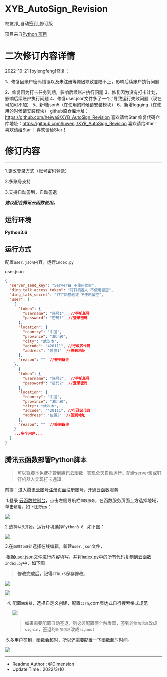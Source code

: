 # XYB_AutoSign_Revision

校友邦_自动签到_修订版

项目来自[Python 项目](https://github.com/CncCbz/xybSign/)


# 二次修订内容详情
2022-10-21 [bylengfeng]修复：

1、修复因账户密码错误以及未注册等原因导致登陆不上，影响后续账户执行问题

2、修复因为打卡任务到期，影响后续账户执行问题
3、修复因为没有打卡计划，影响后续账户执行问题
4、修复user.json文件多了一个','导致运行失败问题（现在可加可不加）
5、新增json5（在使用的时候请安装模块）
6、新增logging（在使用的时候请安装模块）
github原仓库地址：https://github.com/heiwa9/XYB_AutoSign_Revision
喜欢请给Star
修复代码仓库地址：https://github.com/luwenji/XYB_AutoSign_Revision
喜欢请给Star！
喜欢请给Star！
喜欢请给Star！

# 修订内容

---

1.更改登录方式（账号密码登录）

2.多账号支持

3.支持自动签到，自动签退

***建议配合腾讯云函数使用。***

## 运行环境

**Python3.6**

## 运行方式

配置`user.json`内容，运行`index.py`

user.json

```json
{
  "server_send_key": "Server酱 不使用留空",
  "ding_talk_access_token": "钉钉机器人 不使用留空",
  "ding_talk_secret": "钉钉加签验证 不使用留空",
  "user": [
    {
      "token": {
        "username": "账号1",  //手机账号
        "password": "密码1"  //登录密码
      },
      "location": {
        "country": "中国",
        "province": "湖北省",
        "city": "武汉市",
        "adcode": "420111", //行政区代码
        "address": "位置1"  //签到地址
      },
      "reason": ""  //签到备注
    },
      {
      "token": {
        "username": "账号2",  //手机账号
        "password": "密码2"  //登录密码
      },
      "location": {
        "country": "中国",
        "province": "湖北省",
        "city": "武汉市",
        "adcode": "420111", //行政区代码
        "address": "位置2"  //签到地址
      },
      "reason": ""  //签到备注
    }
    ...多个用户...
  ]
}


```

## 腾讯云函数部署Python脚本

> 可以将脚本免费托管到腾讯云函数，实现全天自动运行。配合server酱或钉钉机器人实现打卡通知

前提：进入[腾讯云账号注册页面](https://cloud.tencent.com/register)注册账号，开通云函数服务

​	1.登录 [云函数控制台](https://cloud.tencent.com/login?s_url=https%3A%2F%2Fconsole.cloud.tencent.com%2Fscf)，点击左侧导航栏`函数服务`，在函数服务页面上方选择地域，单击`新建`，如下图所示：

![](https://cdn.jsdelivr.net/gh/1134451886/blog/img/QQ截图20220310112728.jpg)

​	2.选择`从头开始`，运行环境选择`Python3.6`，如下图：

![](https://cdn.jsdelivr.net/gh/1134451886/blog/img/QQ截图20220310114000.jpg)

​	3.在`函数代码`处选择在线编辑，新建`user.json`文件，

​	根据[user.json](https://github.com/heiwa9/XYB_AutoSign_Revision/blob/main/user.json)文件进行内容填写，并将[index.py](https://github.com/heiwa9/XYB_AutoSign_Revision/blob/main/index.py)中的所有代码复制到云函数`index.py`中，如下图

> **修改完成后，记得`CTRL+S`保存修改。**

![](https://cdn.jsdelivr.net/gh/1134451886/blog/img/QQ截图20220310114324.jpg)

![](https://cdn.jsdelivr.net/gh/1134451886/blog/img/QQ截图20220310114425.jpg)

4. 配置`触发器`，选择自定义创建，配置`corn`,corn表达式自行搜索格式规范

   ![](https://cdn.jsdelivr.net/gh/1134451886/blog/img/202203101209590.jpg)

   > 如果需要配置自动签退，则必须配置两个触发器，签到的`附加信息`改成`signin`，签退的`附加信息`改成`signout`

​	5.多用户签到，函数会超时，所以还需要配置一下函数超时时间。

![](https://cdn.jsdelivr.net/gh/1134451886/blog/img/202203101212756.jpg)

---

   - Readme Author :  @Dimension
   - Update Time :  2022/3/10

